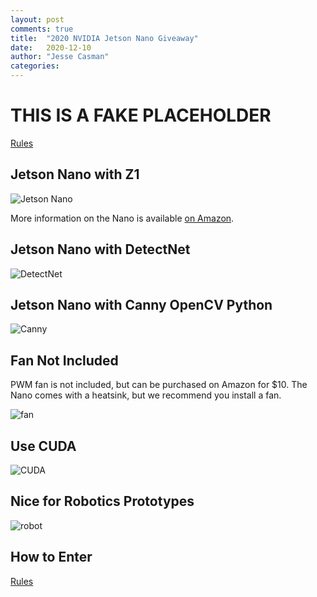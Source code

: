 ```yaml
---
layout: post
comments: true
title:  "2020 NVIDIA Jetson Nano Giveaway"
date:   2020-12-10
author: "Jesse Casman"
categories: 
---
```


# THIS IS A FAKE PLACEHOLDER

[Rules](https://theta360developers.github.io/blog/2020/12/10/jetson-giveaway-rules.html)

## Jetson Nano with Z1

![Jetson Nano](/blog/img/2020-12/nano_theta.png)

More information on the Nano is available [on Amazon](https://amzn.to/3396bbI). 


## Jetson Nano with DetectNet

![DetectNet](/blog/img/2020-12/detect-live.png)

## Jetson Nano with Canny OpenCV Python

![Canny](/blog/img/2020-12/canny_opencv_demo.png)

## Fan Not Included

PWM fan is not included, but can be purchased on Amazon for $10.  The Nano comes with a heatsink, but we recommend you install a fan.

![fan](/blog/img/2020-12/fan_mount.png)

## Use CUDA

![CUDA](https://codetricity.github.io/theta-linux/images/hardware/jetson_monitor/jtop_info.png)

## Nice for Robotics Prototypes

![robot](/blog/img/2020-12/robot.png)

## How to Enter

[Rules](https://theta360developers.github.io/blog/2020/12/10/jetson-giveaway-rules.html)